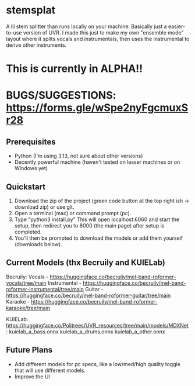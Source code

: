 # stemsplat

A lil stem splitter than runs locally on your machine. Basically just a easier-to-use version of UVR. 
I made this just to make my own "ensemble mode" layout where it splits vocals and instrumentals, then uses the instrumental
to derive other instruments.

# This is currently in ALPHA!! 
# BUGS/SUGGESTIONS: https://forms.gle/wSpe2nyFgcmuxSr28

## Prerequisites

- Python (I'm using 3.13, not sure about other versions)
- Decently powerful machine (haven't tested on lesser machines or on Windows yet)

## Quickstart

1. Download the zip of the project (green code button at the top right ish -> download zip) or use git. 
2. Open a terminal (mac) or command prompt (pc).
3. Type "python3 install.py" This will open localhost:6060 and start the setup, then redirect you to 8000 (the main page) after setup is completed.
4. You'll then be prompted to download the models or add them yourself (downloads below).

## Current Models (thx Becruily and KUIELab)

Becruily:
Vocals - https://huggingface.co/becruily/mel-band-roformer-vocals/tree/main
Instrumental - https://huggingface.co/becruily/mel-band-roformer-instrumental/tree/main
Guitar - https://huggingface.co/becruily/mel-band-roformer-guitar/tree/main
Karaoke - https://huggingface.co/becruily/mel-band-roformer-karaoke/tree/main

KUIELab:
https://huggingface.co/Politrees/UVR_resources/tree/main/models/MDXNet:
kuielab_a_bass.onnx
kuielab_a_drums.onnx
kuielab_a_other.onnx

## Future Plans

- Add different models for pc specs, like a low/med/high quality toggle that will use different models.
- Improve the UI



